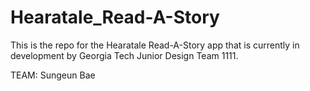 # Hearatale_Read-A-Story
This is the repo for the Hearatale Read-A-Story app that is currently in development by Georgia Tech Junior Design Team 1111.

TEAM:
Sungeun Bae
